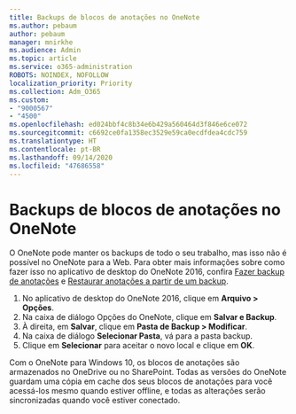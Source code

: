 ```yaml
---
title: Backups de blocos de anotações no OneNote
ms.author: pebaum
author: pebaum
manager: mnirkhe
ms.audience: Admin
ms.topic: article
ms.service: o365-administration
ROBOTS: NOINDEX, NOFOLLOW
localization_priority: Priority
ms.collection: Adm_O365
ms.custom:
- "9000567"
- "4500"
ms.openlocfilehash: ed024bbf4c8b34e6b429a560464d3f846e6ce072
ms.sourcegitcommit: c6692ce0fa1358ec3529e59ca0ecdfdea4cdc759
ms.translationtype: HT
ms.contentlocale: pt-BR
ms.lasthandoff: 09/14/2020
ms.locfileid: "47686558"
---
```

# <a name="backup-notebooks-in-onenote"></a>Backups de blocos de anotações no OneNote

O OneNote pode manter os backups de todo o seu trabalho, mas isso não é possível no OneNote para a Web. Para obter mais informações sobre como fazer isso no aplicativo de desktop do OneNote 2016, confira [Fazer backup de anotações](https://support.office.com/article/back-up-notes-f58b34b0-611d-435e-87fa-7942a1767af4#id0eaabaaa=2016,_2013,_2010) e [Restaurar anotações a partir de um backup](https://support.microsoft.com/office/5daf9cb0-6769-4998-a5de-f044fdd0d831).

1. No aplicativo de desktop do OneNote 2016, clique em **Arquivo > Opções**.
2. Na caixa de diálogo Opções do OneNote, clique em **Salvar e Backup**.
3. À direita, em **Salvar**, clique em **Pasta de Backup > Modificar**.
4. Na caixa de diálogo **Selecionar Pasta**, vá para a pasta backup.
5. Clique em **Selecionar** para aceitar o novo local e clique em **OK**.

Com o OneNote para Windows 10, os blocos de anotações são armazenados no OneDrive ou no SharePoint. Todas as versões do OneNote guardam uma cópia em cache dos seus blocos de anotações para você acessá-los mesmo quando estiver offline, e todas as alterações serão sincronizadas quando você estiver conectado.
